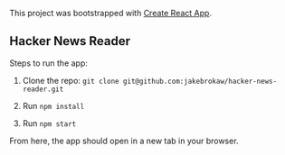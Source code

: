 This project was bootstrapped with [Create React App](https://github.com/facebook/create-react-app).

## Hacker News Reader

Steps to run the app:

1. Clone the repo:
`git clone git@github.com:jakebrokaw/hacker-news-reader.git`

2. Run `npm install`

3. Run `npm start`

From here, the app should open in a new tab in your browser.